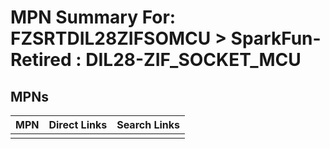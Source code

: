 



# MPN Summary For: FZSRTDIL28ZIFSOMCU > SparkFun-Retired : DIL28-ZIF_SOCKET_MCU

## MPNs
  

|MPN|Direct Links|Search Links|
| :--- | :--- | :--- |
||||
